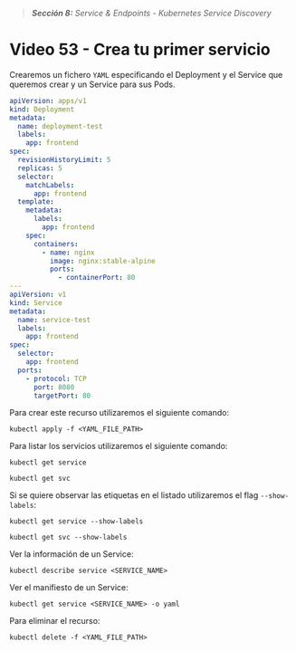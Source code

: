 > _**Sección 8:** Service & Endpoints - Kubernetes Service Discovery_

# Video 53 - Crea tu primer servicio

Crearemos un fichero `YAML` especificando el Deployment y el Service que queremos crear y un Service para sus Pods.

```yaml
apiVersion: apps/v1
kind: Deployment
metadata:
  name: deployment-test
  labels:
    app: frontend
spec:
  revisionHistoryLimit: 5
  replicas: 5
  selector:
    matchLabels:
      app: frontend
  template:
    metadata:
      labels:
        app: frontend
    spec:
      containers:
        - name: nginx
          image: nginx:stable-alpine
          ports:
            - containerPort: 80
---
apiVersion: v1
kind: Service
metadata:
  name: service-test
  labels:
    app: frontend
spec:
  selector:
    app: frontend
  ports:
    - protocol: TCP
      port: 8080
      targetPort: 80
```

Para crear este recurso utilizaremos el siguiente comando:

```shell
kubectl apply -f <YAML_FILE_PATH>
```

Para listar los servicios utilizaremos el siguiente comando:

```shell
kubectl get service
```

```shell
kubectl get svc
```

Si se quiere observar las etiquetas en el listado utilizaremos el flag `--show-labels`:

```shell
kubectl get service --show-labels
```

```shell
kubectl get svc --show-labels
```

Ver la información de un Service:

```shell
kubectl describe service <SERVICE_NAME>
```

Ver el manifiesto de un Service:

```shell
kubectl get service <SERVICE_NAME> -o yaml
```

Para eliminar el recurso:

```shell
kubectl delete -f <YAML_FILE_PATH>
```